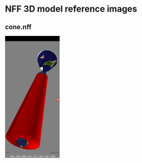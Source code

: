 # NFF 3D model reference images

## cone.nff
<img alt="cone.nff" src="screenshots/cone_nff.png" width=180 />
